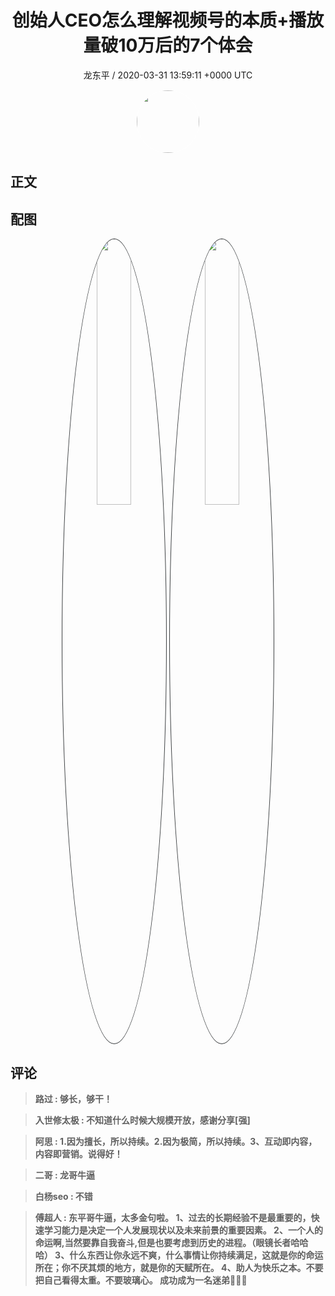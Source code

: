 <h1 align="center">创始人CEO怎么理解视频号的本质&#43;播放量破10万后的7个体会</h1>
<p align="center">
    <a>龙东平 / 2020-03-31 13:59:11 &#43;0000 UTC</a>
</p>

<div align="center">
    <img src="https://images.zsxq.com/Frm3tPcBLZt8RhWYMrggu52Z8S8u?e=1590940799&amp;token=kIxbL07-8jAj8w1n4s9zv64FuZZNEATmlU_Vm6zD:fvDiE8T84dPlj3JB3SvUeKLNKpA=" width="100" height="100" style="border:1px solid;border-radius:50%; color:#ffffff"/>
</div>

## 正文

<div>

</div>

## 配图
<div class="image" align="center">

<img src="https://images.zsxq.com/FlQgCn758iyle2PA8dx4zDt8oF6_?imageMogr2/auto-orient/thumbnail/800x/format/jpg/blur/1x0/quality/75&amp;e=1590940799&amp;token=kIxbL07-8jAj8w1n4s9zv64FuZZNEATmlU_Vm6zD:S6pDuml_h-HHX_GlVhS8aa_N1s8=" width="33%" height="33%" style="border:1px solid;border-radius:50%; color:#3c3f41"/>

<img src="https://images.zsxq.com/FuoHJw7eCFwJQWhS9YBd1j0QC8GS?imageMogr2/auto-orient/thumbnail/800x/format/jpg/blur/1x0/quality/75&amp;e=1590940799&amp;token=kIxbL07-8jAj8w1n4s9zv64FuZZNEATmlU_Vm6zD:xu4nwNXydDjyDkIt4rmLnLM3PC0=" width="33%" height="33%" style="border:1px solid;border-radius:50%; color:#3c3f41"/>

</div>

## 评论

<div align="left">
<div>

<blockquote >
<span> <strong>路过 : 够长，够干！ </strong></span>
</blockquote>

<blockquote >
<span> <strong>入世修太极 : 不知道什么时候大规模开放，感谢分享[强] </strong></span>
</blockquote>

<blockquote >
<span> <strong>阿思 : 1.因为擅长，所以持续。2.因为极简，所以持续。3、互动即内容，内容即营销。说得好！ </strong></span>
</blockquote>

<blockquote >
<span> <strong>二哥 : 龙哥牛逼 </strong></span>
</blockquote>

<blockquote >
<span> <strong>白杨seo : 不错 </strong></span>
</blockquote>

<blockquote >
<span> <strong>傅超人 : 东平哥牛逼，太多金句啦。
1、过去的长期经验不是最重要的，快速学习能力是决定一个人发展现状以及未来前景的重要因素。
2、一个人的命运啊,当然要靠自我奋斗,但是也要考虑到历史的进程。（眼镜长者哈哈哈）
3、什么东西让你永远不爽，什么事情让你持续满足，这就是你的命运所在；你不厌其烦的地方，就是你的天赋所在。
4、助人为快乐之本。不要把自己看得太重。不要玻璃心。
成功成为一名迷弟🎉🎉🎉 </strong></span>
</blockquote>

</div>
</div>